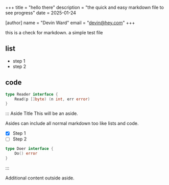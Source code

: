 +++
title = "hello there"
description = "the quick and easy markdown file to see progress"
date = 2025-01-24

[author]
name = "Devin Ward"
email = "devin@hey.com"
+++

this is a check for markdown. a simple test file

## list
 - step 1
 - step 2

## code

```go
type Reader interface {
    Read(p []byte) (n int, err error)
}
```

::: Aside Title
This will be an aside.

Asides can include all normal markdown too like lists and code.

- [x] Step 1
- [ ] Step 2

```go
type Doer interface {
    Do() error
}
```

:::

Additional content outside aside.
